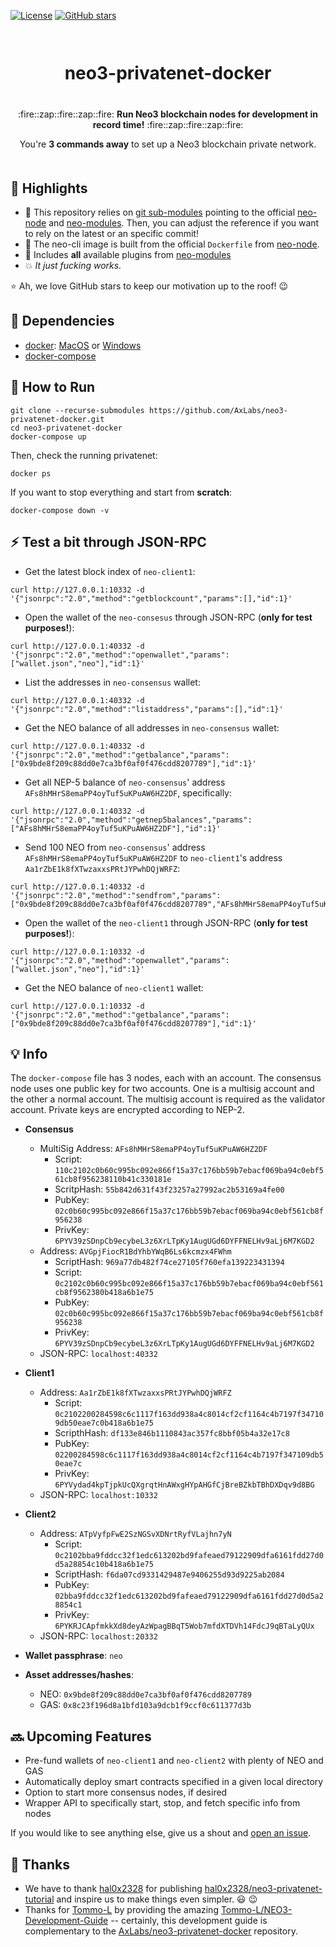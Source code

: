 [![License](https://img.shields.io/github/license/AxLabs/neo3-privatenet-docker)](https://github.com/AxLabs/neo3-privatenet-docker/blob/master/LICENSE)
[![GitHub stars](https://img.shields.io/github/stars/AxLabs/neo3-privatenet-docker?style=social)](https://github.com/AxLabs/neo3-privatenet-docker/stargazers)

<div align="center" style="margin-top: 50pt; margin-bottom: 50px;">  
<h1>neo3-privatenet-docker</h1>
<p align="center" style="margin-top: 30pt;">
  :fire::zap::fire::zap::fire:
  <b>Run Neo3 blockchain nodes for development in record time!</b>
  :fire::zap::fire::zap::fire:
</p>

<p>You're <b>3 commands away</b> to set up a Neo3 blockchain private network.</p>
</div>

## :tada: Highlights

* :green_heart: This repository relies on [git sub-modules](https://git-scm.com/book/en/v2/Git-Tools-Submodules) pointing to the official [neo-node](https://github.com/neo-project/neo-modules/) and [neo-modules](https://github.com/neo-project/neo-node/). Then, you can adjust the reference if you want to rely on the latest or an specific commit!
* :rocket: The neo-cli image is built from the official `Dockerfile` from [neo-node](https://github.com/neo-project/neo-node/).
* :100: Includes **all** available plugins from [neo-modules](https://github.com/neo-project/neo-modules/)
* :boom: *It just fucking works.*

 :star: Ah, we love GitHub stars to keep our motivation up to the roof! :wink:

## :rotating_light: Dependencies
 - [docker](https://docs.docker.com/install/): [MacOS](https://docs.docker.com/docker-for-mac/install/) or [Windows](https://docs.docker.com/docker-for-windows/install/)
 - [docker-compose](https://docs.docker.com/compose/install/)

## :running: How to Run

```
git clone --recurse-submodules https://github.com/AxLabs/neo3-privatenet-docker.git
cd neo3-privatenet-docker
docker-compose up
```

Then, check the running privatenet:

```
docker ps
```

If you want to stop everything and start from **scratch**:

```
docker-compose down -v
```

## :zap: Test a bit through JSON-RPC

* Get the latest block index of `neo-client1`:

```
curl http://127.0.0.1:10332 -d '{"jsonrpc":"2.0","method":"getblockcount","params":[],"id":1}'
```

* Open the wallet of the `neo-consesus` through JSON-RPC (**only for test purposes!**):

```
curl http://127.0.0.1:40332 -d '{"jsonrpc":"2.0","method":"openwallet","params":["wallet.json","neo"],"id":1}'
```

* List the addresses in `neo-consensus` wallet:

```
curl http://127.0.0.1:40332 -d '{"jsonrpc":"2.0","method":"listaddress","params":[],"id":1}'
```

* Get the NEO balance of all addresses in `neo-consensus` wallet:

```
curl http://127.0.0.1:40332 -d '{"jsonrpc":"2.0","method":"getbalance","params":["0x9bde8f209c88dd0e7ca3bf0af0f476cdd8207789"],"id":1}'
```

* Get all NEP-5 balance of `neo-consensus`' address `AFs8hMHrS8emaPP4oyTuf5uKPuAW6HZ2DF`, specifically:

```
curl http://127.0.0.1:40332 -d '{"jsonrpc":"2.0","method":"getnep5balances","params":["AFs8hMHrS8emaPP4oyTuf5uKPuAW6HZ2DF"],"id":1}'
```

* Send 100 NEO from `neo-consensus`' address `AFs8hMHrS8emaPP4oyTuf5uKPuAW6HZ2DF` to `neo-client1`'s address `Aa1rZbE1k8fXTwzaxxsPRtJYPwhDQjWRFZ`:

```
curl http://127.0.0.1:40332 -d '{"jsonrpc":"2.0","method":"sendfrom","params":["0x9bde8f209c88dd0e7ca3bf0af0f476cdd8207789","AFs8hMHrS8emaPP4oyTuf5uKPuAW6HZ2DF","Aa1rZbE1k8fXTwzaxxsPRtJYPwhDQjWRFZ",100],"id":1}'
```

* Open the wallet of the `neo-client1` through JSON-RPC (**only for test purposes!**):

```
curl http://127.0.0.1:10332 -d '{"jsonrpc":"2.0","method":"openwallet","params":["wallet.json","neo"],"id":1}'
```

* Get the NEO balance of `neo-client1` wallet:

```
curl http://127.0.0.1:10332 -d '{"jsonrpc":"2.0","method":"getbalance","params":["0x9bde8f209c88dd0e7ca3bf0af0f476cdd8207789"],"id":1}'
```

## :bulb: Info

The `docker-compose` file has 3 nodes, each with an account. The consensus node uses one public key for two accounts. One is a multisig account and the other a normal account. The multisig account is required as the validator account. Private keys are encrypted according to NEP-2.

* **Consensus**
  * MultiSig Address: `AFs8hMHrS8emaPP4oyTuf5uKPuAW6HZ2DF`
    * Script: `110c2102c0b60c995bc092e866f15a37c176bb59b7ebacf069ba94c0ebf561cb8f956238110b41c330181e`
    * ScritpHash: `55b842d631f43f23257a27992ac2b53169a4fe00`
    * PubKey: `02c0b60c995bc092e866f15a37c176bb59b7ebacf069ba94c0ebf561cb8f956238`
    * PrivKey: `6PYV39zSDnpCb9ecybeL3z6XrLTpKy1AugUGd6DYFFNELHv9aLj6M7KGD2`
  * Address: `AVGpjFiocR1BdYhbYWqB6Ls6kcmzx4FWhm`
    * ScriptHash: `969a77db482f74ce27105f760efa139223431394`
    * Script: `0c2102c0b60c995bc092e866f15a37c176bb59b7ebacf069ba94c0ebf561cb8f9562380b418a6b1e75`
    * PubKey: `02c0b60c995bc092e866f15a37c176bb59b7ebacf069ba94c0ebf561cb8f956238`
    * PrivKey: `6PYV39zSDnpCb9ecybeL3z6XrLTpKy1AugUGd6DYFFNELHv9aLj6M7KGD2`
  * JSON-RPC: `localhost:40332`
* **Client1**
  * Address: `Aa1rZbE1k8fXTwzaxxsPRtJYPwhDQjWRFZ`
    * Script: `0c2102200284598c6c1117f163dd938a4c8014cf2cf1164c4b7197f347109db50eae7c0b418a6b1e75`
    * ScripthHash: `df133e846b1110843ac357fc8bbf05b4a32e17c8`
    * PubKey: `02200284598c6c1117f163dd938a4c8014cf2cf1164c4b7197f347109db50eae7c`
    * PrivKey: `6PYVydad4kpTjpkUcQXgrqtHnAWxgHYpAHGfCjBreBZkbTBhDXDqv9d8BG`
  * JSON-RPC: `localhost:10332`
* **Client2**
  * Address: `ATpVyfpFwE2SzNGSvXDNrtRyfVLajhn7yN`
    * Script: `0c2102bba9fddcc32f1edc613202bd9fafeaed79122909dfa6161fdd27d0d5a28854c10b418a6b1e75`
    * ScriptHash: `f6da07cd9331429487e9406255d93d9225ab2084`
    * PubKey: `02bba9fddcc32f1edc613202bd9fafeaed79122909dfa6161fdd27d0d5a28854c1`
    * PrivKey: `6PYKRJCApfmkkXd8deyAzWpagBBqT5Wob7mfdXTDVh14FdcJ9qBTaLyQUx`
  * JSON-RPC: `localhost:20332`

* **Wallet passphrase**: `neo`

* **Asset addresses/hashes**:
  * NEO: `0x9bde8f209c88dd0e7ca3bf0af0f476cdd8207789`
  * GAS: `0x8c23f196d8a1bfd103a9dcb1f9ccf0c611377d3b`

## :soon: Upcoming Features

* Pre-fund wallets of `neo-client1` and `neo-client2` with plenty of NEO and GAS
* Automatically deploy smart contracts specified in a given local directory
* Option to start more consensus nodes, if desired
* Wrapper API to specifically start, stop, and fetch specific info from nodes

If you would like to see anything else, give us a shout and [open an issue](https://github.com/AxLabs/neo3-privatenet-docker/issues).

## :pray: Thanks

* We have to thank [hal0x2328](https://github.com/hal0x2328) for publishing [hal0x2328/neo3-privatenet-tutorial](https://github.com/hal0x2328/neo3-privatenet-tutorial) and inspire us to make things even simpler. :smiley: :wink:
* Thanks for [Tommo-L](https://github.com/Tommo-L) by providing the amazing [Tommo-L/NEO3-Development-Guide](https://github.com/Tommo-L/NEO3-Development-Guide) -- certainly, this development guide is complementary to the [AxLabs/neo3-privatenet-docker](https://github.com/AxLabs/neo3-privatenet-docker) repository.

